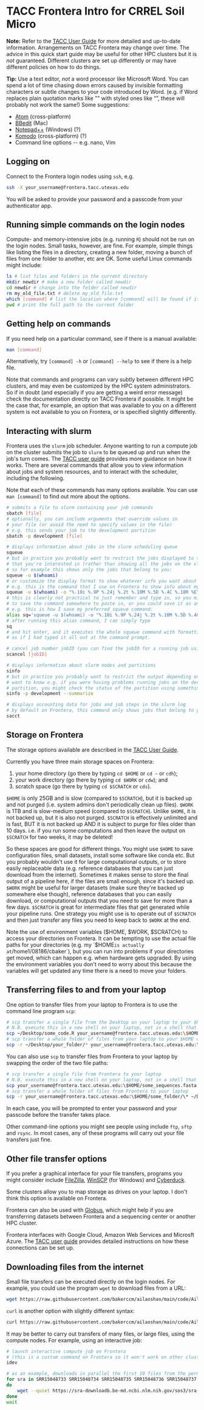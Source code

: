 # TACC Frontera Intro for CRREL Soil Micro

**Note:** Refer to the [TACC User Guide](https://frontera-portal.tacc.utexas.edu/user-guide/) for more detailed and up-to-date information. Arrangements on TACC Frontera may change over time. The advice in this quick start guide may be useful for other HPC clusters but it is *not* guaranteed. Different clusters are set up differently or may have different policies on how to do things.

**Tip:** Use a text editor, *not* a word processor like Microsoft Word. You can spend a lot of time chasing down errors caused by invisible formatting characters or subtle changes to your code introduced by Word. (e.g. if Word replaces plain quotation marks like "" with styled ones like “”, these will probably not work the same!) Some suggestions:

 - [Atom](https://atom.io) (cross-platform)
 - [BBedit](https://www.barebones.com/products/bbedit/) (Mac)
 - [Notepad++](https://notepad-plus-plus.org) (Windows) (?)
 - [Komodo](https://www.activestate.com/products/komodo-ide/downloads/edit/) (cross-platform) (?)
 - Command line options -- e.g. nano, Vim

## Logging on

Connect to the Frontera login nodes using `ssh`, e.g.
```bash     
ssh -X your_username@frontera.tacc.utexas.edu
```
You will be asked to provide your password and a passcode from your authenticator app.

## Running simple commands on the login nodes

Compute- and memory-intensive jobs (e.g. running `R`) should not be run on the login nodes. Small tasks, however, are fine. For example, simple things like listing the files in a directory, creating a new folder, moving a bunch of files from one folder to another, etc are OK. Some useful Linux commands might include:

```bash
ls # list files and folders in the current directory
mkdir newdir # make a new folder called newdir
cd newdir # change into the folder called newdir
rm my_old_file.txt # delete my_old_file.txt
which [command] # list the location where [command] will be found if it is run
pwd # print the full path to the current folder
```

## Getting help on commands

If you need help on a particular command, see if there is a manual available:
```bash
man [command]
```
Alternatively, try `[command] -h` or `[command] --help` to see if there is a help file.

Note that commands and programs can vary subtly between different HPC clusters, and may even be customized by the HPC system administrators. So if in doubt (and especially if you are getting a weird error message) check the documentation directly on TACC Frontera if possible. It might be the case that, for example, an option that was available to you on a different system is not available to you on Frontera, or is specified slightly differently.

## Interacting with slurm

Frontera uses the `slurm` job scheduler. Anyone wanting to run a compute job on the cluster submits the job to `slurm` to be queued up and run when the job's turn comes. The [TACC user guide](https://frontera-portal.tacc.utexas.edu/user-guide/running/) provides more guidance on how it works. There are several commands that allow you to view information about jobs and system resources, and to interact with the scheduler, including the following.

Note that each of these commands has many options available. You can use `man [command]` to find out more about the options.

```bash
# submits a file to slurm containing your job commands
sbatch [file]
# optionally, you can include arguments that override values in
# your file (or avoid the need to specify values in the file)
# e.g. this sends your job to the development partition
sbatch -p development [file]
```

```bash
# displays information about jobs in the slurm scheduling queue
squeue
# but in practice you probably want to restrict the jobs displayed to some subset
# that you're interested in (rather than showing all the jobs on the cluster)
# so for example this shows only the jobs that belong to you:
squeue -u $(whoami)
# or customize the display format to show whatever info you want about the jobs
# e.g. this is the command that I use on Frontera to show info about my own jobs
squeue -u $(whoami) -o "%.10i %.9P %.24j %.2t %.10M %.5D %.4C %.18R %E"
# this is clearly not practical to just remember and type in, so you might like
# to save the command somewhere to paste in, or you could save it as an 'alias'
# e.g. this is how I save my preferred squeue command:
alias sq='squeue -u $(whoami) -o "%.10i %.9P %.24j %.2t %.10M %.5D %.4C %.18R %E"'
# after running this alias command, I can simply type
sq
# and hit enter, and it executes the whole squeue command with formatting
# as if I had typed it all out at the command prompt.
```

```bash
# cancel job number jobID (you can find the jobID for a running job using squeue)
scancel [jobID]
```

```bash
# displays information about slurm nodes and partitions
sinfo
# but in practice you probably want to restrict the output depending on what you
# want to know e.g. if you were having problems running jobs on the development
# partition, you might check the status of the partition using something like this
sinfo -p development --summarize
```

```bash
# displays accounting data for jobs and job steps in the slurm log
# by default on Frontera, this command only shows jobs that belong to you
sacct
```

## Storage on Frontera

The storage options available are described in the [TACC User Guide](https://frontera-portal.tacc.utexas.edu/user-guide/files/#table-2-frontera-file-systems).

Currently you have three main storage spaces on Frontera:
 1. your home directory (go there by typing `cd $HOME` or `cd ~` or `cdh`);
 2. your work directory (go there by typing `cd $WORK` or `cdw`); and
 3. scratch space (go there by typing `cd $SCRATCH` or `cds`).

`$HOME` is only 25GB and is slow (compared to `$SCRATCH`), but it is backed up and not purged (i.e. system admins don't periodically clean up files). `$WORK` is 1TB and is slow-medium speed (compared to `$SCRATCH`). Unlike `$HOME`, it is not backed up, but it is also not purged. `$SCRATCH` is effectively unlimited and is fast, BUT it is not backed up AND it is subject to purge for files older than 10 days. i.e. if you run some computations and then leave the output on `$SCRATCH` for two weeks, it may be deleted!

So these spaces are good for different things. You might use `$HOME` to save configuration files, small datasets, install some software like conda etc. But you probably wouldn't use it for large computational outputs, or to store easily replaceable data (e.g. reference databases that you can just download from the internet). Sometimes it makes sense to store the final output of a pipeline here, if the files are small enough, since it's backed up. `$WORK` might be useful for larger datasets (make sure they're backed up somewhere else though), reference databases that you can easily download, or computational outputs that you need to save for more than a few days. `$SCRATCH` is great for intermediate files that get generated while your pipeline runs. One strategy you might use is to operate out of `$SCRATCH` and then just transfer any files you need to keep back to `$WORK` at the end.

Note the use of environment variables ($HOME, $WORK, $SCRATCH) to access your directories on Frontera. It can be tempting to use the actual file paths for your directories (e.g. my `$HOME` is actually at `/home1/08186/cbaker`), but you can run into problems if your directories get moved, which can happen e.g. when hardware gets upgraded. By using the environment variables you don't need to worry about this because the variables will get updated any time there is a need to move your folders.

## Transferring files to and from your laptop

One option to transfer files from your laptop to Frontera is to use the command line program `scp`:

```bash
# scp transfer a single file from the Desktop on your laptop to your $HOME folder on Frontera
# N.B. execute this in a new shell on your laptop, not in a shell that is logged in to Frontera
scp ~/Desktop/some_code.R your_username@frontera.tacc.utexas.edu:\$HOME
# scp transfer a whole folder of files from your laptop to your $HOME on Frontera
scp -r ~/Desktop/your_folder/* your_username@frontera.tacc.utexas.edu:\$HOME
```

You can also use `scp` to transfer files from Frontera to your laptop by swapping the order of the two file paths:

```bash
# scp transfer a single file from Frontera to your laptop
# N.B. execute this in a new shell on your laptop, not in a shell that is logged in to Frontera
scp your_username@frontera.tacc.utexas.edu:\$HOME/some_sequences.fasta ~/Desktop
# scp transfer a whole folder of files from Frontera to your laptop
scp -r your_username@frontera.tacc.utexas.edu:\$HOME/some_folder/\* ~/Desktop
```

In each case, you will be prompted to enter your password and your passcode before the transfer takes place.

Other command-line options you might see people using include `ftp`, `sftp` and `rsync`. In most cases, any of these programs will carry out your file transfers just fine.

## Other file transfer options

If you prefer a graphical interface for your file transfers, programs you might consider include [FileZilla](https://filezilla-project.org), [WinSCP](https://winscp.net/eng/download.php) (for Windows) and [Cyberduck](https://cyberduck.io).

Some clusters allow you to map storage as drives on your laptop. I don't think this option is available on Frontera.

Frontera can also be used with [Globus](https://portal.tacc.utexas.edu/tutorials/globus), which might help if you are transferring datasets between Frontera and a sequencing center or another HPC cluster.

Frontera interfaces with Google Cloud, Amazon Web Services and Microsft Azure. The [TACC user guide](https://frontera-portal.tacc.utexas.edu/user-guide/cloud/) provides detailed instructions on how these connections can be set up.

## Downloading files from the internet

Small file transfers can be executed directly on the login nodes. For example, you could use the program `wget` to download files from a URL:

```bash
wget https://raw.githubusercontent.com/bakerccm/ailaoshan/main/code/Ailaoshan_gis.R
```

`curl` is another option with slightly different syntax:

```bash
curl https://raw.githubusercontent.com/bakerccm/ailaoshan/main/code/Ailaoshan_coinertia_etc.R --output Ailaoshan_coinertia_etc.R
```

It may be better to carry out transfers of many files, or large files, using the compute nodes. For example, using an interactive job:

```bash
# launch interactive compute job on Frontera
# (this is a custom command on Frontera so it won't work on other clusters)
idev

# as an example, downloads in parallel the first 10 files from the permafrost thaw metagenomic dataset:
for sra in SRR15048733 SRR15048734 SRR15048735 SRR15048736 SRR15048737 SRR15048738 SRR15048739 SRR15048740 SRR15048741 SRR15048742
do
    wget --quiet https://sra-downloadb.be-md.ncbi.nlm.nih.gov/sos3/sra-pub-run-25/${sra}/${sra}.1 &
done
wait
```
